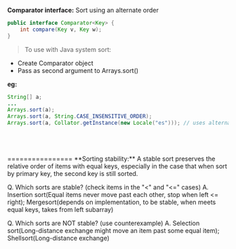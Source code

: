 **Comparator interface:** Sort using an alternate order


```java
public interface Comparator<Key> {
	int compare(Key v, Key w);
}
```

> To use with Java system sort:
* Create Comparator object
* Pass as second argument to Arrays.sort()

**eg:** 
```java
String[] a;
...
Arrays.sort(a);
Arrays.sort(a, String.CASE_INSENSITIVE_ORDER);
Arrays.sort(a, Collator.getInstance(new Locale("es"))); // uses alternate order defined by Comparator<String> object
```
<br>
<br>
<br>
================
**Sorting stability:** A stable sort preserves the relative order of items with equal keys, especially in the case that when sort by primary key, the second key is still sorted.

Q. Which sorts are stable? (check items in the "<" and "<=" cases)
A. Insertion sort(Equal items never move past each other, stop when left <= right); Mergesort(depends on implementation, to be stable, when meets equal keys, takes from left subarray)

Q. Which sorts are NOT stable? (use counterexample)
A. Selection sort(Long-distance exchange might move an item past some equal item); Shellsort(Long-distance exchange)
